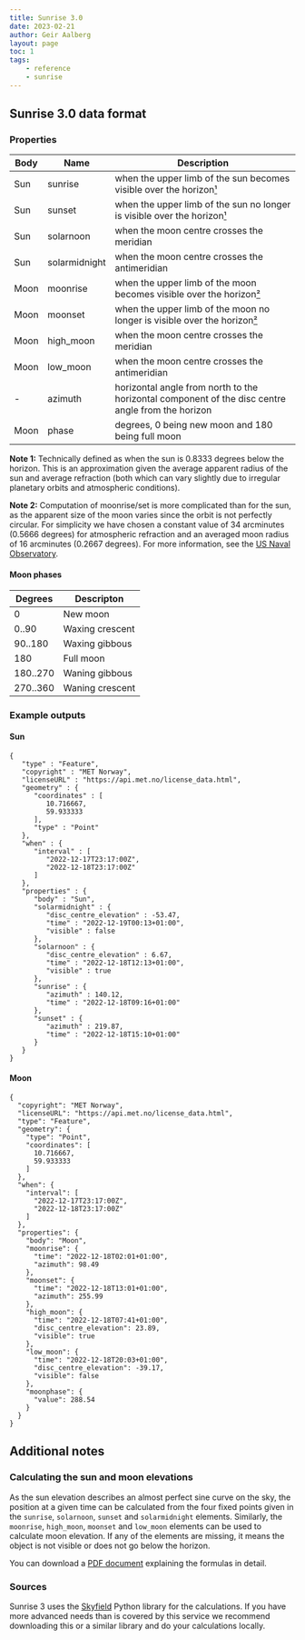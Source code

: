 ```yaml
---
title: Sunrise 3.0
date: 2023-02-21
author: Geir Aalberg
layout: page
toc: 1
tags:
    - reference
    - sunrise
---
```


## Sunrise 3.0 data format


### Properties

|Body|Name|Description|
|----|----|-----------|
|Sun |sunrise|when the upper limb of the sun becomes visible over the horizon[¹](#prop1)|
|Sun |sunset|when the upper limb of the sun no longer is visible over the horizon[¹](#prop1)|
|Sun |solarnoon|when the moon centre crosses the meridian|
|Sun |solarmidnight|when the moon centre crosses the antimeridian|
|Moon|moonrise|when the upper limb of the moon becomes visible over the horizon[²](#prop2)|
|Moon|moonset|when the upper limb of the moon no longer is visible over the horizon[²](#prop2)|
|Moon|high_moon|when the moon centre crosses the meridian|
|Moon|low_moon|when the moon centre crosses the antimeridian|
| -  |azimuth|horizontal angle from north to the horizontal component of the disc centre angle from the horizon
|Moon|phase|degrees, 0 being new moon and 180 being full moon|

<b id="prop1">Note 1:</b> Technically defined as when the sun is 0.8333 degrees below the horizon.
This is an approximation given the average apparent radius of the sun and
average refraction (both which can vary slightly due to irregular planetary
orbits and atmospheric conditions).

<b id="prop2">Note 2:</b> Computation of moonrise/set is more complicated than for the sun, as
the apparent size of the moon varies since the orbit is not perfectly circular.
For simplicity we have chosen a constant value of 34 arcminutes (0.5666 degrees)
for atmospheric refraction and an averaged moon radius of 16 arcminutes (0.2667
degrees). For more information, see the [US Naval
Observatory](https://aa.usno.navy.mil/faq/RST_defs).

#### Moon phases

|Degrees |Descripton|
|--------|----------|
|  0     |New moon|
|  0..90 |Waxing crescent|
| 90..180|Waxing gibbous |
| 180    |Full moon      |
|180..270|Waning gibbous |
|270..360|Waning crescent|

### Example outputs

#### Sun

    {
       "type" : "Feature",
       "copyright" : "MET Norway",
       "licenseURL" : "https://api.met.no/license_data.html",
       "geometry" : {
          "coordinates" : [
             10.716667,
             59.933333
          ],
          "type" : "Point"
       },
       "when" : {
          "interval" : [
             "2022-12-17T23:17:00Z",
             "2022-12-18T23:17:00Z"
          ]
       },
       "properties" : {
          "body" : "Sun",
          "solarmidnight" : {
             "disc_centre_elevation" : -53.47,
             "time" : "2022-12-19T00:13+01:00",
             "visible" : false
          },
          "solarnoon" : {
             "disc_centre_elevation" : 6.67,
             "time" : "2022-12-18T12:13+01:00",
             "visible" : true
          },
          "sunrise" : {
             "azimuth" : 140.12,
             "time" : "2022-12-18T09:16+01:00"
          },
          "sunset" : {
             "azimuth" : 219.87,
             "time" : "2022-12-18T15:10+01:00"
          }
       }
    }

#### Moon

    {
      "copyright": "MET Norway",
      "licenseURL": "https://api.met.no/license_data.html",
      "type": "Feature",
      "geometry": {
        "type": "Point",
        "coordinates": [
          10.716667,
          59.933333
        ]
      },
      "when": {
        "interval": [
          "2022-12-17T23:17:00Z",
          "2022-12-18T23:17:00Z"
        ]
      },
      "properties": {
        "body": "Moon",
        "moonrise": {
          "time": "2022-12-18T02:01+01:00",
          "azimuth": 98.49
        },
        "moonset": {
          "time": "2022-12-18T13:01+01:00",
          "azimuth": 255.99
        },
        "high_moon": {
          "time": "2022-12-18T07:41+01:00",
          "disc_centre_elevation": 23.89,
          "visible": true
        },
        "low_moon": {
          "time": "2022-12-18T20:03+01:00",
          "disc_centre_elevation": -39.17,
          "visible": false
        },
        "moonphase": {
          "value": 288.54
        }
      }
    }




## Additional notes

### Calculating the sun and moon elevations

As the sun elevation describes an almost perfect sine curve on the sky,
the position at a given time can be calculated from the four fixed points
given in the `sunrise`, `solarnoon`, `sunset` and `solarmidnight` elements.
Similarly, the `moonrise`, `high_moon`, `moonset` and `low_moon` elements
can be used to calculate moon elevation. If any of the elements are missing,
it means the object is not visible or does not go below the horizon.

You can download a [PDF document](/doc/assets/PoleSunZenith.pdf) explaining
the formulas in detail.

### Sources

Sunrise 3 uses the [Skyfield](https://rhodesmill.org/skyfield/almanac.html) Python
library for the calculations. If you have more advanced needs than is covered by
this service we recommend downloading this or a similar library and do your
calculations locally.